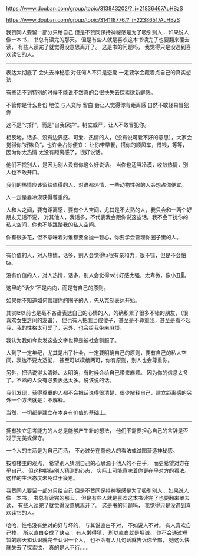 https://www.douban.com/group/topic/313843202/?_i=21836467AuHBzS

https://www.douban.com/group/topic/314118776/?_i=22386517AuHBzS


我赞同人要留一部分只给自己
但是不赞同保持神秘感是为了吸引别人...
如果说人像一本书，
书总有读完的那天。
但是有些人就是喜欢这本书读完了也要翻来覆去读，
有些人读完了就觉得没意思离开了。
这是书的问题吗，
我觉得只是没遇到喜欢读它的人。

---

表达太彻底了
会失去神秘感
对任何人不只是恋爱
一定要学会藏着点自己的真实想法

有些话不到特别的时候不能说不然真的会很快失去探索欲新鲜感。

不管你是什么身份 地位 与人交际 留白 会让人觉得你有距离感 自然不敢轻易冒犯你

这不是”讨好“，而是”自我保护“。树立威严，让人不敢冒犯你。

相反地，话多、没有边界感、可爱、热情的人，（没有说可爱不好的意思），大家会觉得你”好欺负“，也许会占你便宜：
让你带早餐，搭你的顺风车，借钱，等等，
因为你太热情 太没有距离感了，很好说话。

他们不找别人，是因为别人没有你这么好说话。
当你也适当冷漠，收敛热情，别人也不敢开口。

我们的热情应该留给值得的人，对谁都热情，一些动物性强的人会想占你便宜。

人一定是靠冷漠获得尊重的。

人和人之间，要有距离感，要有个人空间，尤其是不太熟的人，我只会和一两个好朋友无话不说，
对其他人，我话多，不代表我会跟你说这些话。我不会干扰你的私人空间，你也不能践踏我的私人空间。

你有很多花，但不意味着对谁都要全抛一颗心，你要学会管理你圈子里的人。

---

有价值的人，对人热情，话多，别人会觉得ta很有亲和力，很不错，但是不会怕ta。

没有价值的人，对人热情，话多，别人会觉得ta讨好感太强，太卑微，像小丑🤡。

这里的”话少“不是内向，而是有自己的原则。

如果你不知道如何管理你的圈子的人，先从克制表达开始。

其实lz以前也是毫不吝啬表达自己的心情的人，的确积累了很多不错的朋友，（很喜欢女生之间的友谊），
但也有人把我当成傻子，甚至是不尊重我，甚至是看不起我，我的性格太可爱了，另外，也会给我带来麻烦。

我认为我如今发发这些文字也算是被社会驯服了。

人到了一定年纪，尤其是出了社会，一定要明确自己的原则，要有自己的私人空间，表达不要太透彻，
甚至可以模棱两可，你有原则，别人也会尊重你。

另外，把话说得太清晰、太明确，有时候会给自己带来麻烦。
因为你的信息太多了。不熟的人没有必要表达太多。说该说的话。

我们发现，获得尊重的人都不会把话说得很清楚，很少解释自己，建立距离感的另外一个方法就是：不解释。

当然，一切都是建立在本身有价值的基础上。

---------------------------------------------------------------------------------

拥有独立思考能力的人总是能够产生新的想法，
他们不需要担心自己的言辞是否过于完美或保守。

一个人的生活是为自己而活，
不必过分在意他人的看法或试图营造神秘感。

按照楼主的观点，
希望别人猜测自己的心思源于他人的不在乎，
而更希望对方在乎自己。
但这种期待别人猜测的心态，
实际上可能意味着你更在乎对方的看法。
这样的生活态度未免过于疲惫。

我赞同人要留一部分只给自己
但是不赞同保持神秘感是为了吸引别人...
如果说人像一本书，
书总有读完的那天。
但是有些人就是喜欢这本书读完了也要翻来覆去读，
有些人读完了就觉得没意思离开了。
这是书的问题吗，
我觉得只是没遇到喜欢读它的人。

哈哈，性格没有绝对的好与坏的，
与其说直白不对，
不如说人不对。
有人喜欢自己找，
所以直白变成了缺点；
有人懒得猜，
所以直白就是坦诚。
你不会通过短暂的聊天和认识就完全认识一个人，
也不会有人几句话就告诉你全部，
她这么快就失去了探索欲，
真的是人不行......